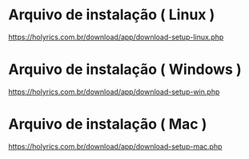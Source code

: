 # Arquivo de instalação ( Linux )
https://holyrics.com.br/download/app/download-setup-linux.php

# Arquivo de instalação ( Windows )
https://holyrics.com.br/download/app/download-setup-win.php

# Arquivo de instalação ( Mac )
https://holyrics.com.br/download/app/download-setup-mac.php
